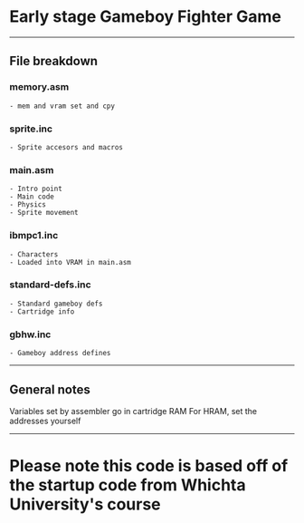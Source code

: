 # Early stage Gameboy Fighter Game



---

## File breakdown

### memory.asm
	- mem and vram set and cpy

### sprite.inc
	- Sprite accesors and macros


### main.asm
	- Intro point
	- Main code
	- Physics
	- Sprite movement

### ibmpc1.inc
	- Characters
	- Loaded into VRAM in main.asm

### standard-defs.inc
	- Standard gameboy defs
	- Cartridge info

### gbhw.inc
	- Gameboy address defines


---

## General notes

Variables set by assembler go in cartridge RAM
For HRAM, set the addresses yourself


---

# Please note this code is based off of the startup code from Whichta University's course
